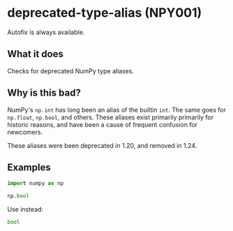 # deprecated-type-alias (NPY001)

Autofix is always available.

## What it does
Checks for deprecated NumPy type aliases.

## Why is this bad?
NumPy's `np.int` has long been an alias of the builtin `int`. The same
goes for `np.float`, `np.bool`, and others. These aliases exist
primarily primarily for historic reasons, and have been a cause of
frequent confusion for newcomers.

These aliases were been deprecated in 1.20, and removed in 1.24.

## Examples
```python
import numpy as np

np.bool
```

Use instead:
```python
bool
```